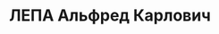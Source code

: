 ---
title: ЛЕПА Альфред Карлович
description: "Род. в 1896, Латвия, г. Рига, латыш, член ВКП(б) с 1914 г. Проживал:\
  \ г. Казань. 1 секретарь, ОК ВКП(б), чл. ЦИК СССР \n  Арестован 16.10.1937. Обв.\
  \ по ст. 58-2, 58-7, 58-8, 58-11. (\"активный участник правотроцкистской националистической\
  \ вредительской организации\"). Приговор: ВК ВС СССР, 09.05.1938 – ВМН с конфискацией\
  \ имущества. Расстрелян 09.05.1938, в г.Казань. \n  Реабилитирован 10.06.1955"
---